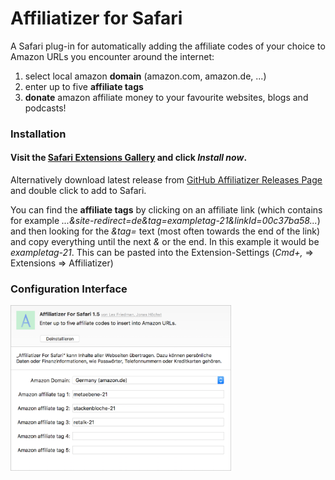 # Affiliatizer for Safari
A Safari plug-in for automatically adding the affiliate codes of your choice to Amazon URLs you encounter around the internet:

1. select local amazon **domain** (amazon.com, amazon.de, ...)
2. enter up to five **affiliate tags**
3. **donate** amazon affiliate money to your favourite websites, blogs and podcasts!

### Installation 

#### Visit the [Safari Extensions Gallery](https://safari-extensions.apple.com/details/?id=de.jonashoechst.affiliatizer-S2M4R3QVMR) and click *Install now*.


Alternatively download latest release from [GitHub Affiliatizer Releases Page](https://github.com/jonashoechst/Affiliatizer.safariextension/releases/latest) and double click to add to Safari.


You can find the **affiliate tags** by clicking on an affiliate link (which contains for example *...&site-redirect=de&tag=exampletag-21&linkId=00c37ba58...*) and then looking for the *&tag=* text (most often towards the end of the link) and copy everything until the next *&* or the end. In this example it would be *exampletag-21*. This can be pasted into the Extension-Settings (*Cmd+,* => Extensions => Affiliatizer)

### Configuration Interface

<img src="ressources/screenshot-config.png" width="70%">

